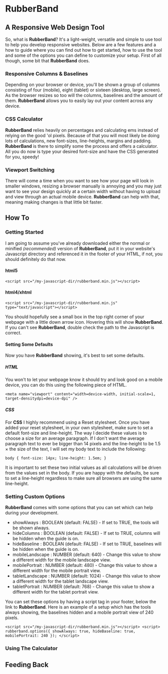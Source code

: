 # RubberBand

## A Responsive Web Design Tool

So, what is __RubberBand__? It's a light-weight, versatile and simple to use tool to help you develop responsive websites. Below are a few features and a how to guide where you can find out how to get started, how to use the tool and some of the options you can define to customize your setup. First of all though, some bit that __RubberBand__ does.

### Responsive Columns &amp; Baselines

Depending on your browser or device, you'll be shown a group of columns consisting of four (mobile), eight (tablet) or sixteen (desktop, large screen). As the browser resizes so too will the columns, baselines and the amount of them. __RubberBand__ allows you to easily lay out your content across any device.

### CSS Calculator

__RubberBand__ relies heavily on percentages and calculating ems instead of relying on the good 'ol pixels. Because of that you will most likely be doing lots of calculations, new font-sizes, line-heights, margins and padding. __RubberBand__ is there to simplify some the process and offers a calculator. All you do now is type your desired font-size and have the CSS generated for you, speedy!

### Viewport Switching

There will come a time when you want to see how your page will look in smaller windows, resizing a browser manually is annoying and you may just want to see your design quickly at a certain width without having to upload and view through an actual mobile device. __RubberBand__ can help with that, meaning making changes is that little bit faster.

## How To

### Getting Started

I am going to assume you've already downloaded either the normal or minified _(recommended)_ version of __RubberBand__, put it in your website's Javascript directory and referenced it in the footer of your HTML, if not, you should definitely do that now.

#### html5

`<script src="/my-javascript-dir/rubberband.min.js"></script>`

#### html4/xhtml

`<script src="/my-javascript-dir/rubberband.min.js" type="text/javascript"></script>`

You should hopefully see a small box in the top right corner of your webpage with a little down arrow icon. Hovering this will show __RubberBand__. If you can't see __RubberBand__, double check the path to the Javascript is correct.

#### Setting Some Defaults

Now you have __RubberBand__ showing, it's best to set some defaults.

##### HTML

You won't to let your webpage know it should try and look good on a mobile device, you can do this using the following piece of HTML.

`<meta name="viewport" content="width=device-width, initial-scale=1, target-densitydpi=device-dpi" />`

##### CSS

For __CSS__ I highly recommend using a Reset stylesheet. Once you have added your reset stylesheet, in your own stylesheet, make sure to set a default font-size and line-height. The way I decide these values is to choose a size for an average paragraph. If I don't want the average paragraph text to ever be bigger than 14 pixels and the line-height to be 1.5 &times; the size of the text, I will set my body text to include the following:

`body { font-size: 14px; line-height: 1.5em; }`

It is important to set these two initial values as all calculations will be driven from the values set in the body. If you are happy with the defaults, be sure to set a line-height regardless to make sure all browsers are using the same line-height.

### Setting Custom Options

__RubberBand__ comes with some options that you can set which can help during your development.

+ showAlways : BOOLEAN (default: FALSE) - If set to TRUE, the tools will be shown always.
+ hideColumns : BOOLEAN (default: FALSE) - If set to TRUE, columns will be hidden when the guide is on.
+ hideBaseline : BOOLEAN (default: FALSE) - If set to TRUE, baselines will be hidden when the guide is on.
+ mobileLandscape : NUMBER (default: 640) - Change this value to show a different width for the mobile landscape view.
+ mobilePortrait : NUMBER (default: 480) - Change this value to show a different width for the mobile portrait view.
+ tabletLandscape : NUMBER (default: 1024) - Change this value to show a different width for the tablet landscape view.
+ tabletPortrait : NUMBER (default: 768) - Change this value to show a different width for the tablet portrait view.

You can set these options by having a script tag in your footer, below the link to __RubberBand__. Here is an example of a setup which has the tools always showing, the baselines hidden and a mobile portrait view of 240 pixels.

`<script src="/my-javascript-dir/rubberband.min.js"></script>
    <script>
        rubberband.options({
            showAlways: true,
            hideBaseline: true,
            mobilePortrait: 240
        });
    </script>`

### Using The Calculator

## Feeding Back
